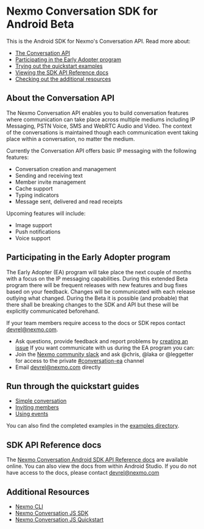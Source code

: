 # Nexmo Conversation SDK for Android Beta

This is the Android SDK for Nexmo's Conversation API. Read more about:
- [The Conversation API](#about-the-conversation-api)
- [Participating in the Early Adopter program](#participating-in-the-early-adopter-program)
- [Trying out the quickstart examples](#run-through-the-quickstart-guides)
- [Viewing the SDK API Reference docs](#sdk-api-reference-docs)
- [Checking out the additional resources](#additional-resources)

## About the Conversation API

The Nexmo Conversation API enables you to build conversation features where communication can take place across multiple mediums including IP Messaging, PSTN Voice, SMS and WebRTC Audio and Video. The context of the conversations is maintained though each communication event taking place within a conversation, no matter the medium.

Currently the Conversation API offers basic IP messaging with the following features:

- Conversation creation and management
- Sending and receiving text
- Member invite management
- Cache support
- Typing indicators
- Message sent, delivered and read receipts

Upcoming features will include:
- Image support
- Push notifications
- Voice support

## Participating in the Early Adopter program

The Early Adopter (EA) program will take place the next couple of months with a focus on the IP messaging capabilities. During this extended Beta program there will be frequent releases with new features and bug fixes based on your feedback. Changes will be communicated with each release outlying what changed. During the Beta it is possible (and probable) that there shall be breaking changes to the SDK and API but these will be explicitly communicated beforehand.

If your team members require access to the docs or SDK repos contact [devrel@nexmo.com](mailto:devrel@nexmo.com).
* Ask questions, provide feedback and report problems by [creating an issue](https://github.com/Nexmo/conversation-android-quickstart/issues/new)
If you want communicate with us during the EA program you can:
* Join the [Nexmo community slack](https://developer.nexmo.com/community/slack) and ask @chris, @laka or @leggetter for access to the private [#conversation-ea](https://nexmo-community.slack.com/messages/G5V788WHJ/) channel
* Email [devrel@nexmo.com](mailto:devrel@nexmo.com) directly

## Run through the quickstart guides

* [Simple conversation](docs/1-simple-conversation.md)
* [Inviting members](docs/2-inviting-members.md)
* [Using events](docs/3-utilizing-events.md)

You can also find the completed examples in the [examples directory](examples).

## SDK API Reference docs

The [Nexmo Conversation Android SDK API Reference docs](https://ea.developer.nexmo.com/sdk/conversation/android) are available online. You can also view the docs from within Android Studio. If you do not have access to the docs, please contact [devrel@nexmo.com](mailto:devrel@nexmo.com)

## Additional Resources

* [Nexmo CLI](https://github.com/nexmo/nexmo-cli)
* [Nexmo Conversation JS SDK](https://github.com/nexmo/conversation-js-sdk)
* [Nexmo Conversation JS Quickstart](https://github.com/nexmo/conversation-js-quickstart)
